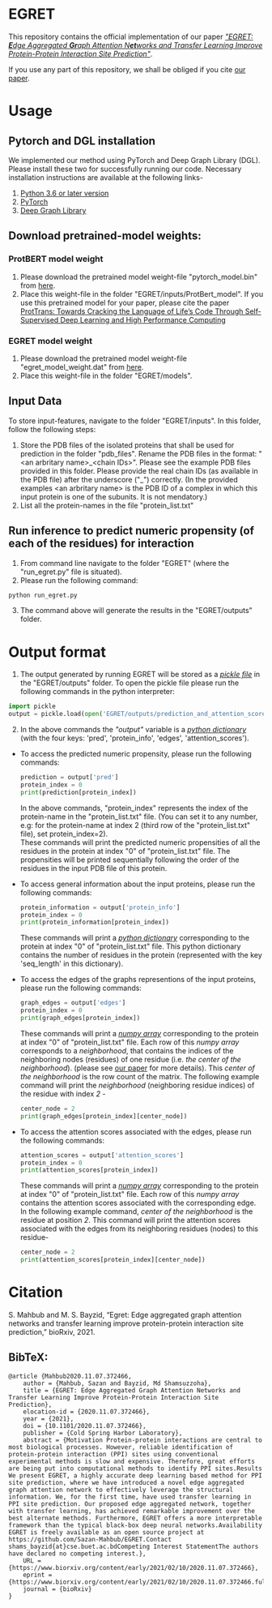 # EGRET
This repository contains the official implementation of our paper [*"EGRET: **E**dge Aggregated **Gr**aph Attention N**et**works and Transfer Learning Improve Protein-Protein Interaction Site Prediction"*](https://doi.org/10.1101/2020.11.07.372466).

If you use any part of this repository, we shall be obliged if you cite [our paper](https://doi.org/10.1101/2020.11.07.372466).

# Usage
## Pytorch and DGL installation
We implemented our method using PyTorch and Deep Graph Library (DGL). Please install these two for successfully running our code. Necessary installation instructions are available at the following links-
1. [Python 3.6 or later version](https://www.python.org/downloads/)
2. [PyTorch](https://pytorch.org/get-started/locally/#start-locally)
3. [Deep Graph Library](https://www.dgl.ai/pages/start.html)

## Download pretrained-model weights:
### ProtBERT model weight
1. Please download the pretrained model weight-file "pytorch_model.bin" from [here](https://drive.google.com/file/d/10MLado6OTLtQ_RWbBEyZNaPCVXaCf73z/view?usp=sharing).
2. Place this weight-file in the folder "EGRET/inputs/ProtBert_model".
If you use this pretrained model for your paper, please cite the paper [ProtTrans: Towards Cracking the Language of Life’s Code Through Self-Supervised Deep Learning and High Performance Computing](https://www.biorxiv.org/content/10.1101/2020.07.12.199554v2)
### EGRET model weight
1. Please download the pretrained model weight-file "egret_model_weight.dat" from [here](https://drive.google.com/file/d/1KsbJ6x8y_8YneO29d81khIhXwt57SWwz/view?usp=sharing).
2. Place this weight-file in the folder "EGRET/models".

## Input Data
To store input-features, navigate to the folder "EGRET/inputs". In this folder, follow the following steps:
1. Store the PDB files of the isolated proteins that shall be used for prediction in the folder "pdb_files". Rename the PDB files in the format: "\<an arbritary name\>\_\<chain IDs\>". Please see the example PDB files provided in this folder. Please provide the real chain IDs (as available in the PDB file) after the underscore ("\_") correctly. (In the provided examples \<an arbritary name\> is the PDB ID of a complex in which this input protein is one of the subunits. It is not mendatory.)
2. List all the protein-names in the file "protein_list.txt"

## Run inference to predict numeric propensity (of each of the residues) for interaction
1. From command line navigate to the folder "EGRET" (where the "run_egret.py" file is situated).
2. Please run the following command:
```python
python run_egret.py
```
3. The command above will generate the results in the "EGRET/outputs" folder.

# Output format
1. The output generated by running EGRET will be stored as a [*pickle file*](https://docs.python.org/3/library/pickle.html) in the "EGRET/outputs" folder. To open the pickle file please run the following commands in the python interpreter:
  ```python
  import pickle
  output = pickle.load(open('EGRET/outputs/prediction_and_attention_scores.pkl', 'rb'))
  ```
2. In the above commands the *"output"* variable is a [*python dictionary*](https://docs.python.org/3/tutorial/datastructures.html#dictionaries) (with the four keys: 'pred', 'protein_info', 'edges', 'attention_scores').  
  - To access the predicted numeric propensity, please run the following commands:  
    ```python
    prediction = output['pred']  
    protein_index = 0  
    print(prediction[protein_index])  
    ```
    In the above commands, "protein_index" represents the index of the protein-name in the "protein_list.txt" file. (You can set it to any number, e.g: for the protein-name at index 2 (third row of the "protein_list.txt" file), set protein_index=2).  
    These commands will print the predicted numeric propensities of all the residues in the protein at index "0" of "protein_list.txt" file. The propensities will be printed sequentially following the order of the residues in the input PDB file of this protein.  

  - To access general information about the input proteins, please run the following commands:  
    ```python
    protein_information = output['protein_info']  
    protein_index = 0  
    print(protein_information[protein_index])    
    ```
    These commands will print a [*python dictionary*](https://docs.python.org/3/tutorial/datastructures.html#dictionaries) corresponding to the protein at index "0" of "protein_list.txt" file. This python dictionary contains the number of residues in the protein (represented with the key 'seq_length' in this dictionary).  

  - To access the edges of the graphs representions of the input proteins, please run the following commands:  
    ```python
    graph_edges = output['edges']  
    protein_index = 0  
    print(graph_edges[protein_index])  
    ```
    These commands will print a [*numpy array*](https://numpy.org/doc/stable/reference/generated/numpy.array.html) corresponding to the protein at index "0" of "protein_list.txt" file. Each row of this *numpy array* corresponds to a *neighborhood*, that contains the indices of the neighboring nodes (residues) of one residue (i.e. *the center of the neighborhood*). (please see [our paper](https://doi.org/10.1101/2020.11.07.372466) for more details). This *center of the neighborhood* is the row count of the matrix. The following example command will print the *neighborhood* (neighboring residue indices) of the residue with index *2* -  
    ```python
    center_node = 2  
    print(graph_edges[protein_index][center_node])  
    ```
  
  - To access the attention scores associated with the edges, please run the following commands:  
    ```python
    attention_scores = output['attention_scores']  
    protein_index = 0  
    print(attention_scores[protein_index])  
    ```
    These commands will print a [*numpy array*](https://numpy.org/doc/stable/reference/generated/numpy.array.html) corresponding to the protein at index "0" of "protein_list.txt" file. Each row of this *numpy array* contains the attention scores associated with the corresponding edge. In the following example command, *center of the neighborhood* is the residue at position *2*. This command will print the attention scores associated with the edges from its neighboring residues (nodes) to this residue-  
    ```python
    center_node = 2  
    print(attention_scores[protein_index][center_node])  
    ```
    

# Citation
S. Mahbub and M. S. Bayzid, “Egret: Edge aggregated graph attention networks and
transfer learning improve protein-protein interaction site prediction,” bioRxiv, 2021.

## BibTeX:
```
@article {Mahbub2020.11.07.372466,
	author = {Mahbub, Sazan and Bayzid, Md Shamsuzzoha},
	title = {EGRET: Edge Aggregated Graph Attention Networks and Transfer Learning Improve Protein-Protein Interaction Site Prediction},
	elocation-id = {2020.11.07.372466},
	year = {2021},
	doi = {10.1101/2020.11.07.372466},
	publisher = {Cold Spring Harbor Laboratory},
	abstract = {Motivation Protein-protein interactions are central to most biological processes. However, reliable identification of protein-protein interaction (PPI) sites using conventional experimental methods is slow and expensive. Therefore, great efforts are being put into computational methods to identify PPI sites.Results We present EGRET, a highly accurate deep learning based method for PPI site prediction, where we have introduced a novel edge aggregated graph attention network to effectively leverage the structural information. We, for the first time, have used transfer learning in PPI site prediction. Our proposed edge aggregated network, together with transfer learning, has achieved remarkable improvement over the best alternate methods. Furthermore, EGRET offers a more interpretable framework than the typical black-box deep neural networks.Availability EGRET is freely available as an open source project at https://github.com/Sazan-Mahbub/EGRET.Contact shams_bayzid{at}cse.buet.ac.bdCompeting Interest StatementThe authors have declared no competing interest.},
	URL = {https://www.biorxiv.org/content/early/2021/02/10/2020.11.07.372466},
	eprint = {https://www.biorxiv.org/content/early/2021/02/10/2020.11.07.372466.full.pdf},
	journal = {bioRxiv}
}
```
